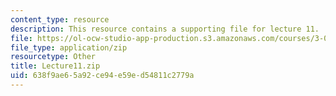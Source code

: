 ```yaml
---
content_type: resource
description: This resource contains a supporting file for lecture 11.
file: https://ol-ocw-studio-app-production.s3.amazonaws.com/courses/3-016-mathematics-for-materials-scientists-and-engineers-fall-2005/638f9ae65a92ce94e59ed54811c2779a_Lecture11.zip
file_type: application/zip
resourcetype: Other
title: Lecture11.zip
uid: 638f9ae6-5a92-ce94-e59e-d54811c2779a
---
```

